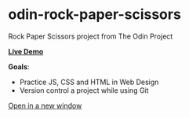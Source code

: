 
# odin-rock-paper-scissors
Rock Paper Scissors project from The Odin Project

**<a href="https://arthursl12.github.io/odin-rock-paper-scissors" target="_blank">Live Demo</a>**



**Goals**: 
* Practice JS, CSS and HTML in Web Design
* Version control a project while using Git



<a href="test.html" onclick="return ! window.open(this.href);">Open in a new window</a>
